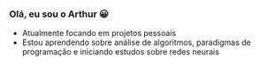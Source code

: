 ### Olá, eu sou o Arthur 😀
- Atualmente focando em projetos pessoais
- Estou aprendendo sobre análise de algoritmos, paradigmas de programação e iniciando estudos sobre redes neurais

